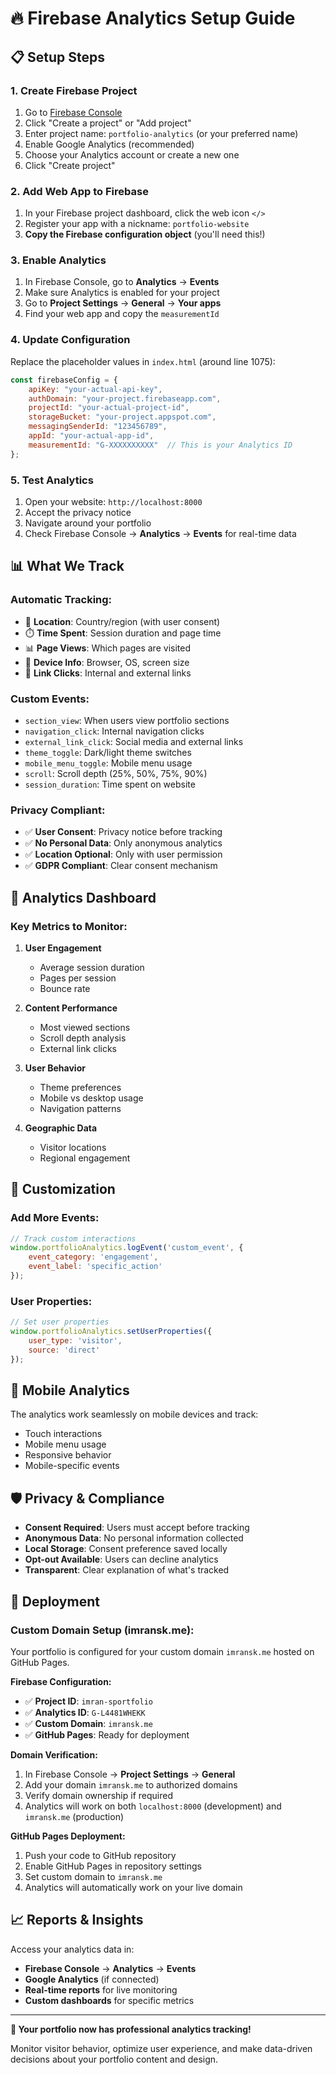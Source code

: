 # 🔥 Firebase Analytics Setup Guide

## 📋 **Setup Steps**

### 1. **Create Firebase Project**
1. Go to [Firebase Console](https://console.firebase.google.com/)
2. Click "Create a project" or "Add project"
3. Enter project name: `portfolio-analytics` (or your preferred name)
4. Enable Google Analytics (recommended)
5. Choose your Analytics account or create a new one
6. Click "Create project"

### 2. **Add Web App to Firebase**
1. In your Firebase project dashboard, click the web icon `</>`
2. Register your app with a nickname: `portfolio-website`
3. **Copy the Firebase configuration object** (you'll need this!)

### 3. **Enable Analytics**
1. In Firebase Console, go to **Analytics** → **Events**
2. Make sure Analytics is enabled for your project
3. Go to **Project Settings** → **General** → **Your apps**
4. Find your web app and copy the `measurementId`

### 4. **Update Configuration**
Replace the placeholder values in `index.html` (around line 1075):

```javascript
const firebaseConfig = {
    apiKey: "your-actual-api-key",
    authDomain: "your-project.firebaseapp.com",
    projectId: "your-actual-project-id",
    storageBucket: "your-project.appspot.com",
    messagingSenderId: "123456789",
    appId: "your-actual-app-id",
    measurementId: "G-XXXXXXXXXX"  // This is your Analytics ID
};
```

### 5. **Test Analytics**
1. Open your website: `http://localhost:8000`
2. Accept the privacy notice
3. Navigate around your portfolio
4. Check Firebase Console → **Analytics** → **Events** for real-time data

## 📊 **What We Track**

### **Automatic Tracking:**
- 📍 **Location**: Country/region (with user consent)
- ⏱️ **Time Spent**: Session duration and page time
- 📊 **Page Views**: Which pages are visited
- 📱 **Device Info**: Browser, OS, screen size
- 🔗 **Link Clicks**: Internal and external links

### **Custom Events:**
- `section_view`: When users view portfolio sections
- `navigation_click`: Internal navigation clicks
- `external_link_click`: Social media and external links
- `theme_toggle`: Dark/light theme switches
- `mobile_menu_toggle`: Mobile menu usage
- `scroll`: Scroll depth (25%, 50%, 75%, 90%)
- `session_duration`: Time spent on website

### **Privacy Compliant:**
- ✅ **User Consent**: Privacy notice before tracking
- ✅ **No Personal Data**: Only anonymous analytics
- ✅ **Location Optional**: Only with user permission
- ✅ **GDPR Compliant**: Clear consent mechanism

## 🎯 **Analytics Dashboard**

### **Key Metrics to Monitor:**
1. **User Engagement**
   - Average session duration
   - Pages per session
   - Bounce rate

2. **Content Performance**
   - Most viewed sections
   - Scroll depth analysis
   - External link clicks

3. **User Behavior**
   - Theme preferences
   - Mobile vs desktop usage
   - Navigation patterns

4. **Geographic Data**
   - Visitor locations
   - Regional engagement

## 🔧 **Customization**

### **Add More Events:**
```javascript
// Track custom interactions
window.portfolioAnalytics.logEvent('custom_event', {
    event_category: 'engagement',
    event_label: 'specific_action'
});
```

### **User Properties:**
```javascript
// Set user properties
window.portfolioAnalytics.setUserProperties({
    user_type: 'visitor',
    source: 'direct'
});
```

## 📱 **Mobile Analytics**

The analytics work seamlessly on mobile devices and track:
- Touch interactions
- Mobile menu usage
- Responsive behavior
- Mobile-specific events

## 🛡️ **Privacy & Compliance**

- **Consent Required**: Users must accept before tracking
- **Anonymous Data**: No personal information collected
- **Local Storage**: Consent preference saved locally
- **Opt-out Available**: Users can decline analytics
- **Transparent**: Clear explanation of what's tracked

## 🚀 **Deployment**

### **Custom Domain Setup (imransk.me):**
Your portfolio is configured for your custom domain `imransk.me` hosted on GitHub Pages.

**Firebase Configuration:**
- ✅ **Project ID**: `imran-sportfolio`
- ✅ **Analytics ID**: `G-L4481WHEKK`
- ✅ **Custom Domain**: `imransk.me`
- ✅ **GitHub Pages**: Ready for deployment

**Domain Verification:**
1. In Firebase Console → **Project Settings** → **General**
2. Add your domain `imransk.me` to authorized domains
3. Verify domain ownership if required
4. Analytics will work on both `localhost:8000` (development) and `imransk.me` (production)

**GitHub Pages Deployment:**
1. Push your code to GitHub repository
2. Enable GitHub Pages in repository settings
3. Set custom domain to `imransk.me`
4. Analytics will automatically work on your live domain

## 📈 **Reports & Insights**

Access your analytics data in:
- **Firebase Console** → **Analytics** → **Events**
- **Google Analytics** (if connected)
- **Real-time reports** for live monitoring
- **Custom dashboards** for specific metrics

---

**🎉 Your portfolio now has professional analytics tracking!**

Monitor visitor behavior, optimize user experience, and make data-driven decisions about your portfolio content and design.
